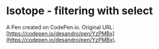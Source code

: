 # Isotope - filtering with select

A Pen created on CodePen.io. Original URL: [https://codepen.io/desandro/pen/YzPMBx](https://codepen.io/desandro/pen/YzPMBx).

